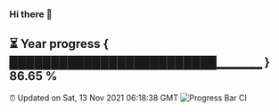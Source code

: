 ### Hi there 👋
⏳ Year progress { █████████████████████████▁▁▁▁▁ } 86.65 %
---
⏰ Updated on Sat, 13 Nov 2021 06:18:38 GMT
![Progress Bar CI](https://github.com/liununu/liununu/workflows/Progress%20Bar%20CI/badge.svg)
